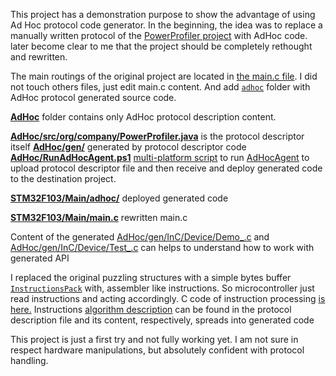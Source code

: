 This project has a demonstration purpose to show the advantage of using Ad Hoc protocol code generator.
In the beginning, the idea was to replace a manually written protocol of the [PowerProfiler project](https://github.com/pvvx/STM32INA2xxPowerProfiler) with AdHoc code.
later become clear to me that the project should be completely rethought and rewritten.

The main routings of the original project are located in [the main.c file](https://github.com/pvvx/STM32INA2xxPowerProfiler/blob/master/STM32F103/Main/main.c). I did not touch others files, just edit main.c content. And add [`adhoc`](https://github.com/cheblin/I2C-SensorsDataCollector/tree/master/STM32F103/Main) folder with AdHoc protocol generated source code. 

[**AdHoc**](https://github.com/cheblin/I2C-SensorsDataCollector/tree/master/AdHoc) folder contains only AdHoc protocol description content.  

[**AdHoc/src/org/company/PowerProfiler.java**](https://github.com/cheblin/I2C-SensorsDataCollector/blob/master/AdHoc/src/org/company/PowerProfiler.java) is the protocol descriptor itself
[**AdHoc/gen/**](https://github.com/cheblin/I2C-SensorsDataCollector/tree/master/AdHoc/gen) generated by protocol descriptor code  
[**AdHoc/RunAdHocAgent.ps1**](https://github.com/cheblin/I2C-SensorsDataCollector/blob/master/AdHoc/RunAdHocAgent.ps1) [multi-platform script](https://docs.microsoft.com/en-us/powershell/scripting/install/installing-powershell-core-on-linux?view=powershell-7) to run [AdHocAgent](https://github.com/cheblin/AdHocAgent) to upload protocol descriptor file and then receive and deploy generated code to the destination project.

[**STM32F103/Main/adhoc/**](https://github.com/cheblin/I2C-SensorsDataCollector/tree/master/STM32F103/Main/adhoc) deployed generated code

[**STM32F103/Main/main.c**](https://github.com/cheblin/I2C-SensorsDataCollector/blob/master/STM32F103/Main/main.c) rewritten main.c

Content of the generated [AdHoc/gen/InC/Device/Demo_.c](https://github.com/cheblin/I2C-SensorsDataCollector/blob/master/AdHoc/gen/InC/Device/Demo_.c) and [AdHoc/gen/InC/Device/Test_.c](https://github.com/cheblin/I2C-SensorsDataCollector/blob/master/AdHoc/gen/InC/Device/Test_.c) can helps to understand how to work with generated API


I replaced the original puzzling structures with a simple bytes buffer [`InstructionsPack`](https://github.com/cheblin/I2C-SensorsDataCollector/blob/master/AdHoc/src/org/company/PowerProfiler.java#L84) with, assembler like instructions. So microcontroller just read instructions and acting accordingly.
C code of instruction processing [is here.](https://github.com/cheblin/I2C-SensorsDataCollector/blob/master/STM32F103/Main/main.c#L94)
Instructions [algorithm description](https://github.com/cheblin/I2C-SensorsDataCollector/blob/master/AdHoc/src/org/company/PowerProfiler.java#L59) can be found in the protocol description file and its content, respectively, spreads into generated code

This project is just a first try and not fully working yet. I am not sure in respect hardware manipulations, but absolutely confident with protocol handling.
